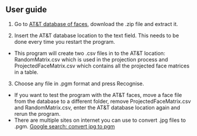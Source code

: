 ## User guide

1. Go to [AT&T database of faces](http://www.cl.cam.ac.uk/research/dtg/attarchive/facedatabase.html), download the .zip file and extract it.

2. Insert the AT&T database location to the text field. This needs to be done every time you restart the program.
- This program will create two .csv files in to the AT&T location: RandomMatrix.csv which is used in the projection process and 
ProjectedFaceMatrix.csv which contains all the projected face matrices in a table.

3. Choose any file in .pgm format and press Recognise.
- If you want to test the program with the AT&T faces, move a face file from the database to a different folder, remove ProjectedFaceMatrix.csv
and RandomMatrix.csv, enter the AT&T database location again and rerun the program.
- There are multiple sites on internet you can use to convert .jpg files to .pgm. [Google search: convert jpg to pgm](https://www.google.fi/webhp?sourceid=chrome-instant&ion=1&espv=2&ie=UTF-8#q=convert%20jpg%20to%20pgm)
